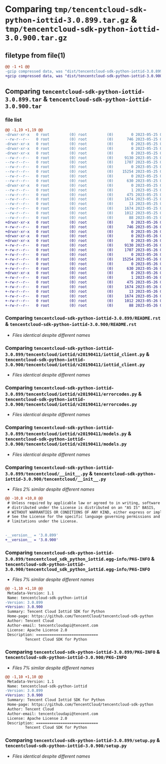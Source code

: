 # Comparing `tmp/tencentcloud-sdk-python-iottid-3.0.899.tar.gz` & `tmp/tencentcloud-sdk-python-iottid-3.0.900.tar.gz`

## filetype from file(1)

```diff
@@ -1 +1 @@
-gzip compressed data, was "dist/tencentcloud-sdk-python-iottid-3.0.899.tar", last modified: Thu May 25 00:29:30 2023, max compression
+gzip compressed data, was "dist/tencentcloud-sdk-python-iottid-3.0.900.tar", last modified: Fri May 26 02:21:29 2023, max compression
```

## Comparing `tencentcloud-sdk-python-iottid-3.0.899.tar` & `tencentcloud-sdk-python-iottid-3.0.900.tar`

### file list

```diff
@@ -1,19 +1,19 @@
-drwxr-xr-x   0 root         (0) root         (0)        0 2023-05-25 00:29:30.000000 tencentcloud-sdk-python-iottid-3.0.899/
--rw-r--r--   0 root         (0) root         (0)      746 2023-05-25 00:29:30.000000 tencentcloud-sdk-python-iottid-3.0.899/README.rst
-drwxr-xr-x   0 root         (0) root         (0)        0 2023-05-25 00:29:30.000000 tencentcloud-sdk-python-iottid-3.0.899/tencentcloud/
-drwxr-xr-x   0 root         (0) root         (0)        0 2023-05-25 00:29:30.000000 tencentcloud-sdk-python-iottid-3.0.899/tencentcloud/iottid/
-drwxr-xr-x   0 root         (0) root         (0)        0 2023-05-25 00:29:30.000000 tencentcloud-sdk-python-iottid-3.0.899/tencentcloud/iottid/v20190411/
--rw-r--r--   0 root         (0) root         (0)     9130 2023-05-25 00:29:30.000000 tencentcloud-sdk-python-iottid-3.0.899/tencentcloud/iottid/v20190411/iottid_client.py
--rw-r--r--   0 root         (0) root         (0)     1707 2023-05-25 00:29:30.000000 tencentcloud-sdk-python-iottid-3.0.899/tencentcloud/iottid/v20190411/errorcodes.py
--rw-r--r--   0 root         (0) root         (0)        0 2023-05-25 00:29:30.000000 tencentcloud-sdk-python-iottid-3.0.899/tencentcloud/iottid/v20190411/__init__.py
--rw-r--r--   0 root         (0) root         (0)    15254 2023-05-25 00:29:30.000000 tencentcloud-sdk-python-iottid-3.0.899/tencentcloud/iottid/v20190411/models.py
--rw-r--r--   0 root         (0) root         (0)        0 2023-05-25 00:29:30.000000 tencentcloud-sdk-python-iottid-3.0.899/tencentcloud/iottid/__init__.py
--rw-r--r--   0 root         (0) root         (0)      630 2023-05-25 00:29:30.000000 tencentcloud-sdk-python-iottid-3.0.899/tencentcloud/__init__.py
-drwxr-xr-x   0 root         (0) root         (0)        0 2023-05-25 00:29:30.000000 tencentcloud-sdk-python-iottid-3.0.899/tencentcloud_sdk_python_iottid.egg-info/
--rw-r--r--   0 root         (0) root         (0)        1 2023-05-25 00:29:30.000000 tencentcloud-sdk-python-iottid-3.0.899/tencentcloud_sdk_python_iottid.egg-info/dependency_links.txt
--rw-r--r--   0 root         (0) root         (0)      475 2023-05-25 00:29:30.000000 tencentcloud-sdk-python-iottid-3.0.899/tencentcloud_sdk_python_iottid.egg-info/SOURCES.txt
--rw-r--r--   0 root         (0) root         (0)     1674 2023-05-25 00:29:30.000000 tencentcloud-sdk-python-iottid-3.0.899/tencentcloud_sdk_python_iottid.egg-info/PKG-INFO
--rw-r--r--   0 root         (0) root         (0)       13 2023-05-25 00:29:30.000000 tencentcloud-sdk-python-iottid-3.0.899/tencentcloud_sdk_python_iottid.egg-info/top_level.txt
--rw-r--r--   0 root         (0) root         (0)     1674 2023-05-25 00:29:30.000000 tencentcloud-sdk-python-iottid-3.0.899/PKG-INFO
--rw-r--r--   0 root         (0) root         (0)     1012 2023-05-25 00:29:30.000000 tencentcloud-sdk-python-iottid-3.0.899/setup.py
--rw-r--r--   0 root         (0) root         (0)       88 2023-05-25 00:29:30.000000 tencentcloud-sdk-python-iottid-3.0.899/setup.cfg
+drwxr-xr-x   0 root         (0) root         (0)        0 2023-05-26 02:21:29.000000 tencentcloud-sdk-python-iottid-3.0.900/
+-rw-r--r--   0 root         (0) root         (0)      746 2023-05-26 02:21:29.000000 tencentcloud-sdk-python-iottid-3.0.900/README.rst
+drwxr-xr-x   0 root         (0) root         (0)        0 2023-05-26 02:21:29.000000 tencentcloud-sdk-python-iottid-3.0.900/tencentcloud/
+drwxr-xr-x   0 root         (0) root         (0)        0 2023-05-26 02:21:29.000000 tencentcloud-sdk-python-iottid-3.0.900/tencentcloud/iottid/
+drwxr-xr-x   0 root         (0) root         (0)        0 2023-05-26 02:21:29.000000 tencentcloud-sdk-python-iottid-3.0.900/tencentcloud/iottid/v20190411/
+-rw-r--r--   0 root         (0) root         (0)     9130 2023-05-26 02:21:29.000000 tencentcloud-sdk-python-iottid-3.0.900/tencentcloud/iottid/v20190411/iottid_client.py
+-rw-r--r--   0 root         (0) root         (0)     1707 2023-05-26 02:21:29.000000 tencentcloud-sdk-python-iottid-3.0.900/tencentcloud/iottid/v20190411/errorcodes.py
+-rw-r--r--   0 root         (0) root         (0)        0 2023-05-26 02:21:29.000000 tencentcloud-sdk-python-iottid-3.0.900/tencentcloud/iottid/v20190411/__init__.py
+-rw-r--r--   0 root         (0) root         (0)    15254 2023-05-26 02:21:29.000000 tencentcloud-sdk-python-iottid-3.0.900/tencentcloud/iottid/v20190411/models.py
+-rw-r--r--   0 root         (0) root         (0)        0 2023-05-26 02:21:29.000000 tencentcloud-sdk-python-iottid-3.0.900/tencentcloud/iottid/__init__.py
+-rw-r--r--   0 root         (0) root         (0)      630 2023-05-26 02:21:29.000000 tencentcloud-sdk-python-iottid-3.0.900/tencentcloud/__init__.py
+drwxr-xr-x   0 root         (0) root         (0)        0 2023-05-26 02:21:29.000000 tencentcloud-sdk-python-iottid-3.0.900/tencentcloud_sdk_python_iottid.egg-info/
+-rw-r--r--   0 root         (0) root         (0)        1 2023-05-26 02:21:29.000000 tencentcloud-sdk-python-iottid-3.0.900/tencentcloud_sdk_python_iottid.egg-info/dependency_links.txt
+-rw-r--r--   0 root         (0) root         (0)      475 2023-05-26 02:21:29.000000 tencentcloud-sdk-python-iottid-3.0.900/tencentcloud_sdk_python_iottid.egg-info/SOURCES.txt
+-rw-r--r--   0 root         (0) root         (0)     1674 2023-05-26 02:21:29.000000 tencentcloud-sdk-python-iottid-3.0.900/tencentcloud_sdk_python_iottid.egg-info/PKG-INFO
+-rw-r--r--   0 root         (0) root         (0)       13 2023-05-26 02:21:29.000000 tencentcloud-sdk-python-iottid-3.0.900/tencentcloud_sdk_python_iottid.egg-info/top_level.txt
+-rw-r--r--   0 root         (0) root         (0)     1674 2023-05-26 02:21:29.000000 tencentcloud-sdk-python-iottid-3.0.900/PKG-INFO
+-rw-r--r--   0 root         (0) root         (0)     1012 2023-05-26 02:21:29.000000 tencentcloud-sdk-python-iottid-3.0.900/setup.py
+-rw-r--r--   0 root         (0) root         (0)       88 2023-05-26 02:21:29.000000 tencentcloud-sdk-python-iottid-3.0.900/setup.cfg
```

### Comparing `tencentcloud-sdk-python-iottid-3.0.899/README.rst` & `tencentcloud-sdk-python-iottid-3.0.900/README.rst`

 * *Files identical despite different names*

### Comparing `tencentcloud-sdk-python-iottid-3.0.899/tencentcloud/iottid/v20190411/iottid_client.py` & `tencentcloud-sdk-python-iottid-3.0.900/tencentcloud/iottid/v20190411/iottid_client.py`

 * *Files identical despite different names*

### Comparing `tencentcloud-sdk-python-iottid-3.0.899/tencentcloud/iottid/v20190411/errorcodes.py` & `tencentcloud-sdk-python-iottid-3.0.900/tencentcloud/iottid/v20190411/errorcodes.py`

 * *Files identical despite different names*

### Comparing `tencentcloud-sdk-python-iottid-3.0.899/tencentcloud/iottid/v20190411/models.py` & `tencentcloud-sdk-python-iottid-3.0.900/tencentcloud/iottid/v20190411/models.py`

 * *Files identical despite different names*

### Comparing `tencentcloud-sdk-python-iottid-3.0.899/tencentcloud/__init__.py` & `tencentcloud-sdk-python-iottid-3.0.900/tencentcloud/__init__.py`

 * *Files 2% similar despite different names*

```diff
@@ -10,8 +10,8 @@
 # Unless required by applicable law or agreed to in writing, software
 # distributed under the License is distributed on an "AS IS" BASIS,
 # WITHOUT WARRANTIES OR CONDITIONS OF ANY KIND, either express or implied.
 # See the License for the specific language governing permissions and
 # limitations under the License.
 
 
-__version__ = '3.0.899'
+__version__ = '3.0.900'
```

### Comparing `tencentcloud-sdk-python-iottid-3.0.899/tencentcloud_sdk_python_iottid.egg-info/PKG-INFO` & `tencentcloud-sdk-python-iottid-3.0.900/tencentcloud_sdk_python_iottid.egg-info/PKG-INFO`

 * *Files 7% similar despite different names*

```diff
@@ -1,10 +1,10 @@
 Metadata-Version: 1.1
 Name: tencentcloud-sdk-python-iottid
-Version: 3.0.899
+Version: 3.0.900
 Summary: Tencent Cloud Iottid SDK for Python
 Home-page: https://github.com/TencentCloud/tencentcloud-sdk-python
 Author: Tencent Cloud
 Author-email: tencentcloudapi@tencent.com
 License: Apache License 2.0
 Description: ============================
         Tencent Cloud SDK for Python
```

### Comparing `tencentcloud-sdk-python-iottid-3.0.899/PKG-INFO` & `tencentcloud-sdk-python-iottid-3.0.900/PKG-INFO`

 * *Files 7% similar despite different names*

```diff
@@ -1,10 +1,10 @@
 Metadata-Version: 1.1
 Name: tencentcloud-sdk-python-iottid
-Version: 3.0.899
+Version: 3.0.900
 Summary: Tencent Cloud Iottid SDK for Python
 Home-page: https://github.com/TencentCloud/tencentcloud-sdk-python
 Author: Tencent Cloud
 Author-email: tencentcloudapi@tencent.com
 License: Apache License 2.0
 Description: ============================
         Tencent Cloud SDK for Python
```

### Comparing `tencentcloud-sdk-python-iottid-3.0.899/setup.py` & `tencentcloud-sdk-python-iottid-3.0.900/setup.py`

 * *Files identical despite different names*

